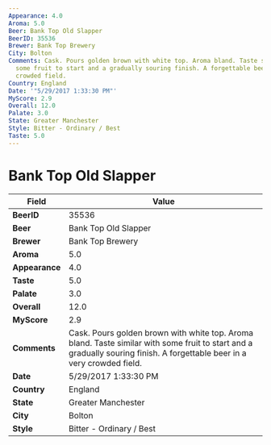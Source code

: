 ```yaml
---
Appearance: 4.0
Aroma: 5.0
Beer: Bank Top Old Slapper
BeerID: 35536
Brewer: Bank Top Brewery
City: Bolton
Comments: Cask. Pours golden brown with white top. Aroma bland. Taste similar with
  some fruit to start and a gradually souring finish. A forgettable beer in a very
  crowded field.
Country: England
Date: '"5/29/2017 1:33:30 PM"'
MyScore: 2.9
Overall: 12.0
Palate: 3.0
State: Greater Manchester
Style: Bitter - Ordinary / Best
Taste: 5.0
---
```


# Bank Top Old Slapper

| Field         | Value |
|---------------|-------|
| **BeerID** | 35536 |
| **Beer** | Bank Top Old Slapper |
| **Brewer** | Bank Top Brewery |
| **Aroma** | 5.0 |
| **Appearance** | 4.0 |
| **Taste** | 5.0 |
| **Palate** | 3.0 |
| **Overall** | 12.0 |
| **MyScore** | 2.9 |
| **Comments** | Cask. Pours golden brown with white top. Aroma bland. Taste similar with some fruit to start and a gradually souring finish. A forgettable beer in a very crowded field. |
| **Date** | 5/29/2017 1:33:30 PM |
| **Country** | England |
| **State** | Greater Manchester |
| **City** | Bolton |
| **Style** | Bitter - Ordinary / Best |
